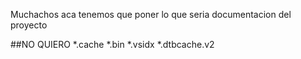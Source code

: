Muchachos aca tenemos que poner lo que seria documentacion del proyecto

##NO QUIERO
*.cache
*.bin
*.vsidx
*.dtbcache.v2